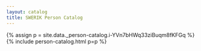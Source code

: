 ```yaml
---
layout: catalog
title: SWERIK Person Catalog
---
```

{% assign p = site.data._person-catalog.i-YVn7bHWq33ziBuqm8fKFGq %}
{% include person-catalog.html p=p %}

